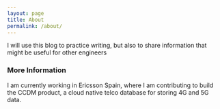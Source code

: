 ```yaml
---
layout: page
title: About
permalink: /about/
---
```


I will use this blog to practice writing, but also to share information that might be useful for other engineers

### More Information
I am currently working in Ericsson Spain, where I am contributing to build the CCDM product, a cloud native telco database for storing 4G and 5G data.
